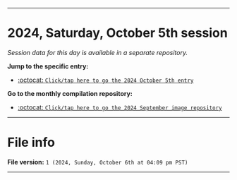
***

# 2024, Saturday, October 5th session

_Session data for this day is available in a separate repository._

**Jump to the specific entry:**

- [:octocat: `Click/tap here to go the 2024 October 5th entry`](https://github.com/seanpm2001/SeansLifeArchive_Images_MotorWorld_CarFactory_Y2024_V10/tree/SeansLifeArchive_Images_MotorWorld_CarFactory_Y2024_V10_Main-dev/2024/10_October/05/)

**Go to the monthly compilation repository:**

- [:octocat: `Click/tap here to go the 2024 September image repository`](https://github.com/seanpm2001/SeansLifeArchive_Images_MotorWorld_CarFactory_Y2024_V10/)

***

# File info

**File version:** `1 (2024, Sunday, October 6th at 04:09 pm PST)`

***
